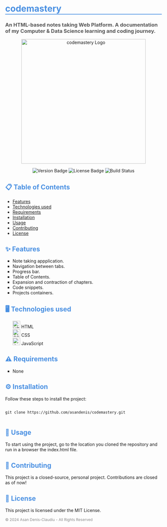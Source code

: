 <h1 style="color: #4A90E2; border-bottom: 2px solid #4A90E2;">codemastery</h1>

<h3 style="color: #555;">An HTML-based notes taking Web Platform. A documentation of my Computer & Data Science learning and coding journey.</h3>

<p align="center">
  <img src="https://i.imgur.com/VMQ2xlF.png" width="400" alt="codemastery Logo">
</p>

<p align="center">
  <img src="https://img.shields.io/badge/version-0.0.2alpha-orange" alt="Version Badge">
  <img src="https://img.shields.io/badge/license-MIT-green" alt="License Badge">
  <img src="https://img.shields.io/badge/build-passing-brightgreen" alt="Build Status">
</p>

<h2 style="color: #4A90E2;">📋 Table of Contents</h2>
<ul>
  <li><a href="#features">Features</a></li>
  <li><a href="#technologies">Technologies used</a></li>
  <li><a href="#requirements">Requirements</a></li>
  <li><a href="#installation">Installation</a></li>
  <li><a href="#usage">Usage</a></li>
  <li><a href="#contributing">Contributing</a></li>
  <li><a href="#license">License</a></li>
</ul>

<h2 id="features" style="color: #4A90E2;">✨ Features</h2>
<ul style="list-style-type: square;">
  <li>Note taking appplication.</li>
  <li>Navigation between tabs.</li>
  <li>Progress bar.</li>
  <li>Table of Contents.</li>
  <li>Expansion and contraction of chapters.</li>
  <li>Code snippets.</li>
  <li>Projects containers.</li>
</ul>

<h2 id="technologies" style="color: #4A90E2;">🖥️ Technologies used</h2>
<ul style="list-style-type: none;">
  <li>
    <img src="https://cdn.iconscout.com/icon/free/png-256/free-html-5-1-1175208.png?f=webp&w=256" width="24" alt="HTML Icon" />
    HTML
  </li>
  <li>
    <img src="https://img.icons8.com/color/48/000000/css3.png" width="24" alt="CSS Icon" />
    CSS
  </li>
  <li>
    <img src="https://upload.wikimedia.org/wikipedia/commons/thumb/6/6a/JavaScript-logo.png/600px-JavaScript-logo.png" width="24" alt="JavaScript Icon" />
    JavaScript
  </li>
</ul>

<h2 id="requirements" style="color: #4A90E2;">⚠️ Requirements</h2>
<ul style="list-style-type: square;">
  <li>None</li>
</ul>

<h2 id="installation" style="color: #4A90E2;">⚙️ Installation</h2>
<p>Follow these steps to install the project:</p>

<pre>
<code>
git clone https://github.com/asandenis/codemastery.git
</code>
</pre>

<h2 id="usage" style="color: #4A90E2;">🚀 Usage</h2>
<p>To start using the project, go to the location you cloned the repository and run in a browser the index.html file.</p>

<h2 id="contributing" style="color: #4A90E2;">🤝 Contributing</h2>
<p>This project is a closed-source, personal project. Contributions are closed as of now!</p>

<h2 id="license" style="color: #4A90E2;">📝 License</h2>
<p>This project is licensed under the MIT License.</p>

<p align="left" style="color: #888; font-size: 12px;">
  © 2024 Asan Denis-Claudiu - All Rights Reserved
</p>
